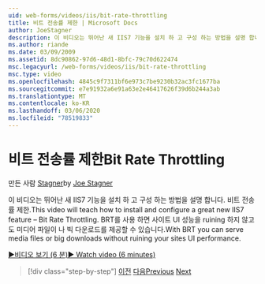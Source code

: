 ```yaml
---
uid: web-forms/videos/iis/bit-rate-throttling
title: 비트 전송률 제한 | Microsoft Docs
author: JoeStagner
description: 이 비디오는 뛰어난 새 IIS7 기능을 설치 하 고 구성 하는 방법을 설명 합니다. 비트 전송률 제한. BRT를 사용 하 여 미디어 파일 또는 큰 다운로드를 제공할 수 있습니다.
ms.author: riande
ms.date: 03/09/2009
ms.assetid: 8dc90862-97d6-48d1-8bfc-79c70d622474
msc.legacyurl: /web-forms/videos/iis/bit-rate-throttling
msc.type: video
ms.openlocfilehash: 4845c9f7311bf6e973c7be9230b32ac3fc1677ba
ms.sourcegitcommit: e7e91932a6e91a63e2e46417626f39d6b244a3ab
ms.translationtype: MT
ms.contentlocale: ko-KR
ms.lasthandoff: 03/06/2020
ms.locfileid: "78519833"
---
```

# <a name="bit-rate-throttling"></a><span data-ttu-id="c0895-104">비트 전송률 제한</span><span class="sxs-lookup"><span data-stu-id="c0895-104">Bit Rate Throttling</span></span>

<span data-ttu-id="c0895-105">만든 사람 [Stagner](https://github.com/JoeStagner)</span><span class="sxs-lookup"><span data-stu-id="c0895-105">by [Joe Stagner](https://github.com/JoeStagner)</span></span>

<span data-ttu-id="c0895-106">이 비디오는 뛰어난 새 IIS7 기능을 설치 하 고 구성 하는 방법을 설명 합니다. 비트 전송률 제한.</span><span class="sxs-lookup"><span data-stu-id="c0895-106">This video will teach how to install and configure a great new IIS7 feature – Bit Rate Throttling.</span></span> <span data-ttu-id="c0895-107">BRT를 사용 하면 사이트 UI 성능을 ruining 하지 않고도 미디어 파일이 나 빅 다운로드를 제공할 수 있습니다.</span><span class="sxs-lookup"><span data-stu-id="c0895-107">With BRT you can serve media files or big downloads without ruining your sites UI performance.</span></span>

[<span data-ttu-id="c0895-108">&#9654;비디오 보기 (6 분)</span><span class="sxs-lookup"><span data-stu-id="c0895-108">&#9654; Watch video (6 minutes)</span></span>](https://channel9.msdn.com/Blogs/ASP-NET-Site-Videos/bit-rate-throttling)

> [!div class="step-by-step"]
> <span data-ttu-id="c0895-109">[이전](installing-ftp7.md)
> [다음](iis7-playlists.md)</span><span class="sxs-lookup"><span data-stu-id="c0895-109">[Previous](installing-ftp7.md)
[Next](iis7-playlists.md)</span></span>
